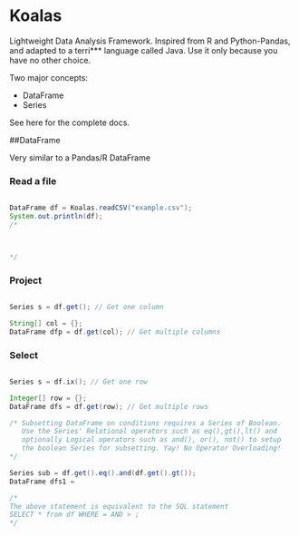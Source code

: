 Koalas
======

Lightweight Data Analysis Framework. Inspired from R and Python-Pandas, and adapted to a terri*** language called Java. Use it only because you have no other choice.

Two major concepts:
* DataFrame
* Series

See here for the complete docs.

##DataFrame

Very similar to a Pandas/R DataFrame

### Read a file

```java

DataFrame df = Koalas.readCSV("example.csv");
System.out.println(df);
/*



*/

```

### Project


```java

Series s = df.get(); // Get one column

String[] col = {};
DataFrame dfp = df.get(col); // Get multiple columns
```

### Select

```java

Series s = df.ix(); // Get one row

Integer[] row = {};
DataFrame dfs = df.get(row); // Get multiple rows

/* Subsetting DataFrame on conditions requires a Series of Boolean.
   Use the Series' Relational operators such as eq(),gt(),lt() and 
   optionally Logical operators such as and(), or(), not() to setup
   the boolean Series for subsetting. Yay! No Operator Overloading!
*/

Series sub = df.get().eq().and(df.get().gt());
DataFrame dfs1 = 

/*
The above statement is equivalent to the SQL statement
SELECT * from df WHERE = AND > ;
*/

```



